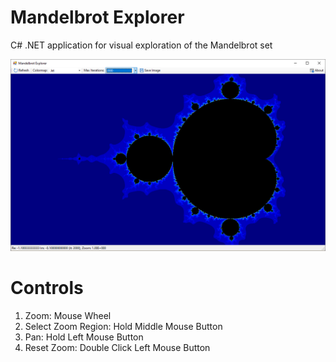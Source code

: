 ﻿# Mandelbrot Explorer
C# .NET application for visual exploration of the Mandelbrot set

![screenshot](https://github.com/ratesquant/ACQ.Games/blob/714c418325eaf1144f2c19904450b3cbb579bbc1/ACQ.MandelbrotExpoler/images/Screenshot.png?raw=true)

# Controls 
1. Zoom: Mouse Wheel
2. Select Zoom Region: Hold Middle Mouse Button
3. Pan: Hold Left Mouse Button
4. Reset Zoom: Double Click Left Mouse Button	

